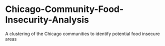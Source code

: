 # Chicago-Community-Food-Insecurity-Analysis
A clustering of the Chicago communities to identify potential food insecure areas
